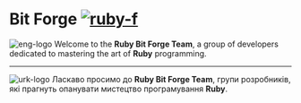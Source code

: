 # Bit Forge [![ruby-f]](https://github.com/bf-rb)

[ruby-f]: https://img.shields.io/badge/Ruby-%23CC342D.svg?style=flat&logo=ruby&logoColor=white&cacheSeconds=3600
[eng-logo]: https://img.shields.io/badge/-eng-blue?style=flat-square&logo=googletranslate&logoColor=white&labelColor=grey&cacheSeconds=3600
[urk-logo]: https://img.shields.io/badge/-ukr-blue?style=flat-square&logo=googletranslate&logoColor=%23000000&labelColor=%23FFD800&color=%230056B9&cacheSeconds=3600

![eng-logo]
Welcome to the **Ruby Bit Forge Team**, a group of developers dedicated to mastering the art of **Ruby** programming.

---
![urk-logo]
Ласкаво просимо до **Ruby Bit Forge Team**, групи розробників, які прагнуть опанувати мистецтво програмування **Ruby**.
